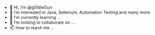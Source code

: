 - 👋 Hi, I’m @g0ldieGun
- 👀 I’m interested in Java, Selenium, Automation Testing and many more
- 🌱 I’m currently learning ...
- 💞️ I’m looking to collaborate on ...
- 📫 How to reach me ...

<!---
g0ldieGun/g0ldieGun is a ✨ special ✨ repository because its `README.md` (this file) appears on your GitHub profile.
You can click the Preview link to take a look at your changes.
--->
